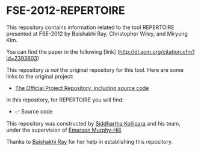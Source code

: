 # FSE-2012-REPERTOIRE

This repository contains information related to the tool REPERTOIRE presented at FSE-2012 by Baishakhi Ray, Christopher Wiley, and Miryung Kim.

You can find the paper in the following [link] (http://dl.acm.org/citation.cfm?id=2393603)

This repository <i>is not</i> the original repository for this tool. Here are some links to the original project: 

* [The Official Project Repository, including source code](https://github.com/baishakhir/RepertoireTool)

In this repository, for REPERTOIRE you will find: 

* :white_check_mark: Source code

This repository was constructed by [Siddhartha Kollipara](https://github.com/skollip) and his team, under the supervision of [Emerson Murphy-Hill](https://github.com/CaptainEmerson).

Thanks to [Baishakhi Ray](http://rayb.info/) for her help in establishing this repository.
